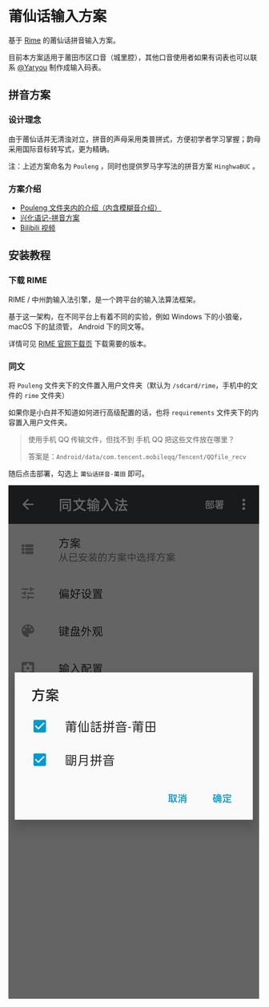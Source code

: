 # 莆仙话输入方案

基于 [Rime](https://rime.im/) 的莆仙话拼音输入方案。

目前本方案适用于莆田市区口音（城里腔），其他口音使用者如果有词表也可以联系 [@Yaryou](https://github.com/Yaryou) 制作成输入码表。

## 拼音方案

### 设计理念

由于莆仙话并无清浊对立，拼音的声母采用类普拼式，方便初学者学习掌握；韵母采用国际音标转写式，更为精确。

注：上述方案命名为 `Pouleng` ，同时也提供罗马字写法的拼音方案 `HinghwaBUC` 。

### 方案介绍

- [Pouleng 文件夹内的介绍（内含模糊音介绍）](./Pouleng/README.md) 
- [兴化语记-拼音方案](https://hinghwa.cn/pinyin) 
- [Bilibili 视频](https://www.bilibili.com/video/BV1RJ411q7yW)

## 安装教程

### 下载 RIME

RIME / 中州韵输入法引擎，是一个跨平台的输入法算法框架。

基于这一架构，在不同平台上有着不同的实验，例如 Windows 下的小狼毫， macOS 下的鼠须管， Android 下的同文等。

详情可见 [RIME 官网下载页](https://rime.im/download/) 下载需要的版本。

### 同文

将 `Pouleng` 文件夹下的文件置入用户文件夹（默认为 `/sdcard/rime`，手机中的文件的 `rime` 文件夹）

如果你是小白并不知道如何进行高级配置的话，也将 `requirements` 文件夹下的内容置入用户文件夹。

> 使用手机 QQ 传输文件，但找不到 手机 QQ 把这些文件放在哪里？
>
> 答案是：`Android/data/com.tencent.mobileqq/Tencent/QQfile_recv`

随后点击部署，勾选上 `莆仙话拼音-莆田` 即可。

![同文](images/同文.jpg)
